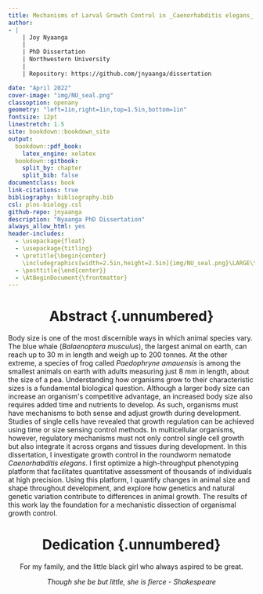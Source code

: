 ```yaml
---
title: Mechanisms of Larval Growth Control in _Caenorhabditis elegans_
author: 
- |
    | Joy Nyaanga
    |    
    | PhD Dissertation 
    | Northwestern University
    |
    | Repository: https://github.com/jnyaanga/dissertation    

date: "April 2022"
cover-image: "img/NU_seal.png"
classoption: openany
geometry: "left=1in,right=1in,top=1.5in,bottom=1in"
fontsize: 12pt
linestretch: 1.5
site: bookdown::bookdown_site
output: 
  bookdown::pdf_book:
    latex_engine: xelatex
  bookdown::gitbook:
    split_by: chapter
    split_bib: false
documentclass: book
link-citations: true
bibliography: bibliography.bib
csl: plos-biology.csl
github-repo: jnyaanga
description: "Nyaanga PhD Dissertation"
always_allow_html: yes
header-includes:
  - \usepackage{float}
  - \usepackage{titling}
  - \pretitle{\begin{center}
    \includegraphics[width=2.5in,height=2.5in]{img/NU_seal.png}\LARGE\\}
  - \posttitle{\end{center}}
  - \AtBeginDocument{\frontmatter}
---
```




# Abstract {.unnumbered}

Body size is one of the most discernible ways in which animal species vary. The blue whale (*Balaenoptera musculus*), the largest animal on earth, can reach up to 30 m in length and weigh up to 200 tonnes. At the other extreme, a species of frog called *Paedophryne amauensis* is among the smallest animals on earth with adults measuring just 8 mm in length, about the size of a pea. Understanding how organisms grow to their characteristic sizes is a fundamental biological question. Although a larger body size can increase an organism's competitive advantage, an increased body size also requires added time and nutrients to develop. As such, organisms must have mechanisms to both sense and adjust growth during development. Studies of single cells have revealed that growth regulation can be achieved using time or size sensing control methods. In multicellular organisms, however, regulatory mechanisms must not only control single cell growth but also integrate it across organs and tissues during development. In this dissertation, I investigate growth control in the roundworm nematode *Caenorhabditis elegans*. I first optimize a high-throughput phenotyping platform that facilitates quantitative assessment of thousands of individuals at high precision. Using this platform, I quantify changes in animal size and shape throughout development, and explore how genetics and natural genetic variation contribute to differences in animal growth. The results of this work lay the foundation for a mechanistic dissection of organismal growth control.


# Dedication {.unnumbered} 
<style type="text/css">
h1 {
  text-align: center;
}
</style>

<center>
  
  
  For my family, and the little black girl who always aspired to be great.

  _Though she be but little, she is fierce - Shakespeare_
</center>




